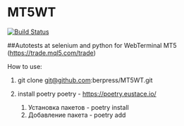 # MT5WT
[![Build Status](https://travis-ci.org/berpress/MT5WT.svg?branch=master)](https://travis-ci.org/berpress/MT5WT)

##Autotests at selenium and python for WebTerminal МТ5 (https://trade.mql5.com/trade)

How to use:
1. git clone git@github.com:berpress/MT5WT.git
2. install poetry 
    poetry - https://poetry.eustace.io/

    1. Установка пакетов - poetry install
    2. Добавление пакета - poetry add <package>
